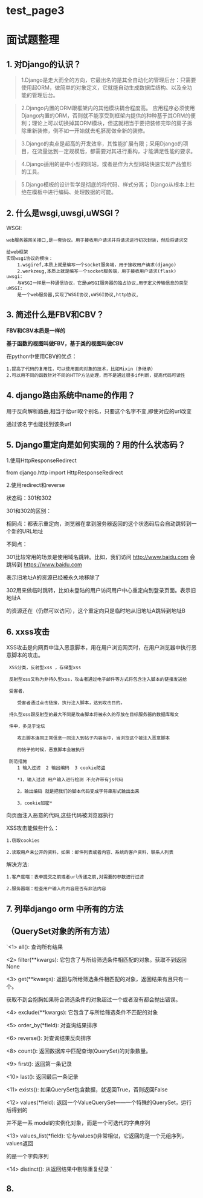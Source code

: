 # test_page3
面试题整理
===========

## 1. 对Django的认识？

> 1.Django是走大而全的方向，它最出名的是其全自动化的管理后台：只需要使用起ORM，做简单的对象定义，它就能自动生成数据库结构、以及全功能的管理后台。

>2.Django内置的ORM跟框架内的其他模块耦合程度高。
应用程序必须使用Django内置的ORM，否则就不能享受到框架内提供的种种基于其ORM的便利；理论上可以切换掉其ORM模块，但这就相当于要把装修完毕的房子拆除重新装修，倒不如一开始就去毛胚房做全新的装修。

>3.Django的卖点是超高的开发效率，其性能扩展有限；采用Django的项目，在流量达到一定规模后，都需要对其进行重构，才能满足性能的要求。

>4.Django适用的是中小型的网站，或者是作为大型网站快速实现产品雏形的工具。

>5.Django模板的设计哲学是彻底的将代码、样式分离； Django从根本上杜绝在模板中进行编码、处理数据的可能。

## 2. 什么是wsgi,uwsgi,uWSGI？
WSGI:

    web服务器网关接口,是一套协议。用于接收用户请求并将请求进行初次封装，然后将请求交

    给web框架
    实现wsgi协议的模块：
        1.wsgiref,本质上就是编写一个socket服务端，用于接收用户请求(django)
        2.werkzeug,本质上就是编写一个socket服务端，用于接收用户请求(flask)
    uwsgi:
        与WSGI一样是一种通信协议，它是uWSGI服务器的独占协议,用于定义传输信息的类型
    uWSGI:
        是一个web服务器,实现了WSGI协议,uWSGI协议,http协议,

## 3. 简述什么是FBV和CBV？
**FBV和CBV本质是一样的**

**基于函数的视图叫做FBV，基于类的视图叫做CBV**

在python中使用CBV的优点：

    1.提高了代码的复用性，可以使用面向对象的技术，比如Mixin（多继承）
    2.可以用不同的函数针对不同的HTTP方法处理，而不是通过很多if判断，提高代码可读性


## 4. django路由系统中name的作用？

用于反向解析路由,相当于给url取个别名，只要这个名字不变,即使对应的url改变

通过该名字也能找到该条url

## 5. Django重定向是如何实现的？用的什么状态码？
  1.使用HttpResponseRedirect

  from django.http import HttpResponseRedirect  

  2.使用redirect和reverse

  状态码：301和302

  301和302的区别：

  相同点：都表示重定向，浏览器在拿到服务器返回的这个状态码后会自动跳转到一个新的URL地址

  不同点：

  301比较常用的场景是使用域名跳转。比如，我们访问 http://www.baidu.com 会跳转到
  https://www.baidu.com

  表示旧地址A的资源已经被永久地移除了

  302用来做临时跳转，比如未登陆的用户访问用户中心重定向到登录页面。表示旧地址A

  的资源还在（仍然可以访问），这个重定向只是临时地从旧地址A跳转到地址B

## 6. xxss攻击

 XSS攻击是向网页中注入恶意脚本，用在用户浏览网页时，在用户浏览器中执行恶意脚本的攻击。

     XSS分类，反射型xss ，存储型xss

     反射型xss又称为非持久型xss，攻击者通过电子邮件等方式将包含注入脚本的链接发送给

     受害者，

        受害者通过点击链接，执行注入脚本，达到攻击目的。

     持久型xss跟反射型的最大不同是攻击脚本将被永久的存放在目标服务器的数据库和文

     件中，多见于论坛

        攻击脚本连同正常信息一同注入到帖子内容当中，当浏览这个被注入恶意脚本

        的帖子的时候，恶意脚本会被执行

     防范措施
        1 输入过滤  2 输出编码  3 cookie防盗

        *1，输入过滤 用户输入进行检测 不允许带有js代码

        2，输出编码 就是把我们的脚本代码变成字符串形式输出出来

        3，cookie加密*



向页面注入恶意的代码,这些代码被浏览器执行

XSS攻击能做些什么：

    1.窃取cookies

    2.读取用户未公开的资料，如果：邮件列表或者内容、系统的客户资料，联系人列表
解决方法:

    1.客户度端：表单提交之前或者url传递之前,对需要的参数进行过滤

    2.服务器端：检查用户输入的内容是否有非法内容

## 7. 列举django orm 中所有的方法
## （QuerySet对象的所有方法）

`<1> all():                  查询所有结果

<2> filter(**kwargs):       它包含了与所给筛选条件相匹配的对象。获取不到返回None

<3> get(**kwargs):          返回与所给筛选条件相匹配的对象，返回结果有且只有一个。

获取不到会抱胸如果符合筛选条件的对象超过一个或者没有都会抛出错误。

<4> exclude(**kwargs):      它包含了与所给筛选条件不匹配的对象

<5> order_by(*field):       对查询结果排序

<6> reverse():              对查询结果反向排序

<8> count():                返回数据库中匹配查询(QuerySet)的对象数量。

<9> first():                返回第一条记录

<10> last():                返回最后一条记录

<11> exists():              如果QuerySet包含数据，就返回True，否则返回False

<12> values(*field):        返回一个ValueQuerySet——一个特殊的QuerySet，运行后得到的

并不是一系 model的实例化对象，而是一个可迭代的字典序列

<13> values_list(*field):   它与values()非常相似，它返回的是一个元组序列，values返回

的是一个字典序列

<14> distinct():            从返回结果中剔除重复纪录
`

## 8.
